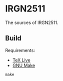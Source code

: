 # IRGN2511

The sources of IRGN2511.

## Build

Requirements:

- [TeX Live](https://www.tug.org/texlive/)
- [GNU Make](https://www.gnu.org/software/make/)

```
make
```
